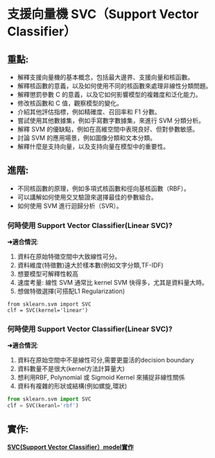 # 支援向量機 SVC（Support Vector Classifier）

## 重點:
- 解釋支援向量機的基本概念，包括最大邊界、支援向量和核函數。
- 解釋核函數的意義，以及如何使用不同的核函數來處理非線性分類問題。
- 解釋懲罰參數 C 的意義，以及它如何影響模型的複雜度和泛化能力。
- 修改核函數和 C 值，觀察模型的變化。
- 介紹其他評估指標，例如精確度、召回率和 F1 分數。
- 嘗試使用其他數據集，例如手寫數字數據集，來進行 SVM 分類分析。
- 解釋 SVM 的優缺點，例如在高維空間中表現良好、但對參數敏感。
- 討論 SVM 的應用場景，例如圖像分類和文本分類。
- 解釋什麼是支持向量，以及支持向量在模型中的重要性。

## 進階:
- 不同核函數的原理，例如多項式核函數和徑向基核函數（RBF）。
- 可以講解如何使用交叉驗證來選擇最佳的參數組合。
- 如何使用 SVM 進行迴歸分析（SVR）。

### 何時使用 Support Vector Classifier(Linear SVC)?

**➜適合情況**:   
1. 資料在原始特徵空間中大致線性可分。
2. 資料維度(特徵數)遠大於樣本數(例如文字分類,TF-IDF)
3. 想要模型可解釋性較高
4. 速度考量: 線性 SVM 通常比 kernel SVM 快得多，尤其是資料量大時。
5. 想做特徵選擇(可搭配L1 Regularization)

```
from sklearn.svm import SVC
clf = SVC(kernel='linear')
```

### 何時使用 Support Vector Classifier(Linear SVC)?

**➜適合情況**:

1. 資料在原始空間中不是線性可分,需要更靈活的decision boundary
2. 資料數量不是很大(kernel方法計算量大)
3. 想利用RBF, Polynomial 或 Sigmoid Kernel 來捕捉非線性關係
4. 資料有複雜的形狀或結構(例如螺旋,環狀)

```python
from sklearn.svm import SVC
clf = SVC(keranl='rbf')
```

## 實作:
[**SVC(Support Vector Classifier）model實作**](./sklearn實作1.ipynb)